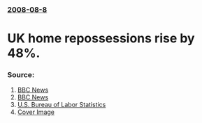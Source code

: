 ### [2008-08-8](/news/2008/08/8/index.md)

#  UK home repossessions rise by 48%. 




### Source:

1. [BBC News](http://news.bbc.co.uk/2/hi/business/7548877.stm)
2. [BBC News](http://news.bbc.co.uk/2/hi/business/7549780.stm)
3. [U.S. Bureau of Labor Statistics](http://www.bls.gov/news.release/empsit.nr0.htm)
3. [Cover Image](http://www.bls.gov/images/bls_emblem.png)
